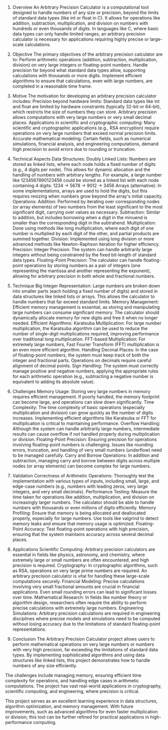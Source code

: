 1. Overview
An Arbitrary Precision Calculator is a computational tool designed to handle numbers of any size or precision, beyond the limits of standard data types (like int or float in C). It allows for operations like addition, subtraction, multiplication, and division on numbers with hundreds or even thousands of digits. In languages like C, where basic data types can only handle limited ranges, an arbitrary precision calculator is necessary for applications requiring highly precise or large-scale calculations.

2. Objective
The primary objectives of the arbitrary precision calculator are to:
Perform arithmetic operations (addition, subtraction, multiplication, division) on very large integers or floating-point numbers.
Handle precision far beyond what standard data types allow, supporting calculations with thousands or more digits.
Implement efficient algorithms to ensure that calculations, even with large numbers, are completed in a reasonable time frame.

4. Motive
The motivation for developing an arbitrary precision calculator includes:
Precision beyond hardware limits: Standard data types like int and float are limited by hardware constraints (typically 32-bit or 64-bit), which restricts the size of numbers they can store. Arbitrary precision allows computations with very large numbers or very small decimal places.
Applications in scientific and cryptographic computing: Many scientific and cryptographic applications (e.g., RSA encryption) require operations on very large numbers that exceed normal precision limits.
Accurate mathematical modeling: Certain fields, such as numerical simulations, financial analysis, and engineering computations, demand high precision to avoid errors due to rounding or truncation.

4. Technical Aspects
Data Structures:
Doubly Linked Lists:
Numbers are stored as linked lists, where each node holds a fixed number of digits (e.g., 4 digits per node). This allows for dynamic allocation and the handling of numbers with arbitrary lengths.
For example, a large number like 1234567890123456 could be stored as a linked list with each node containing 4 digits:
1234 -> 5678 -> 9012 -> 3456
Arrays (alternative): In some implementations, arrays are used to hold the digits, but this requires resizing when numbers grow beyond the array's initial capacity.
Operations:
Addition:
Performed by iterating over corresponding nodes (or array elements) of two numbers from the least significant to the most significant digit, carrying over values as necessary.
Subtraction:
Similar to addition, but includes borrowing when a digit in the minuend is smaller than the corresponding digit in the subtrahend.
Multiplication:
Done using methods like long multiplication, where each digit of one number is multiplied by each digit of the other, and partial products are summed together.
Division:
Implemented using long division or more advanced methods like Newton-Raphson iteration for higher efficiency.
Precision:
Integer Precision: The system can handle arbitrarily large integers without being constrained by the fixed bit-length of standard data types.
Floating-Point Precision: The calculator can handle floating-point operations by storing numbers as a pair of integers (one representing the mantissa and another representing the exponent), allowing for arbitrary precision in both whole and fractional numbers.

6. Technique
Big Integer Representation:
Large numbers are broken down into smaller parts (each holding a fixed number of digits) and stored in data structures like linked lists or arrays. This allows the calculator to handle numbers that far exceed standard limits.
Memory Management:
Efficient memory management is essential, as storing and manipulating large numbers can consume significant memory. The calculator should dynamically allocate memory for new digits and free it when no longer needed.
Efficient Algorithms:
Karatsuba Multiplication: For large number multiplication, the Karatsuba algorithm can be used to reduce the number of single-digit multiplications required, improving performance over traditional long multiplication.
FFT-based Multiplication: For extremely large numbers, Fast Fourier Transform (FFT) multiplication is an even more efficient algorithm.
Handling Decimal Places:
In the case of floating-point numbers, the system must keep track of both the integer and fractional parts. Operations on decimals require careful alignment of decimal points.
Sign Handling:
The system must correctly manage positive and negative numbers, applying the appropriate rules for each arithmetic operation (e.g., subtracting a negative number is equivalent to adding its absolute value).

6. Challenges
Memory Usage:
Storing very large numbers in memory requires efficient management. If poorly handled, the memory footprint can become large, and operations can slow down significantly.
Time Complexity:
The time complexity of basic operations (especially multiplication and division) can grow quickly as the number of digits increases. Implementing efficient algorithms like Karatsuba or FFT for multiplication is critical to maintaining performance.
Overflow Handling:
Although the system can handle arbitrarily large numbers, intermediate results can cause overflow if not handled properly during multiplication or division.
Floating-Point Precision:
Ensuring precision for operations involving floating-point numbers is challenging. Issues like rounding errors, truncation, and handling of very small numbers (underflow) need to be managed carefully.
Carry and Borrow Operations:
In addition and subtraction, managing carry and borrow between digits across multiple nodes (or array elements) can become complex for large numbers.

8. Validation
Correctness of Arithmetic Operations:
Thoroughly test the implementation with various types of inputs, including small, large, and edge-case numbers (e.g., numbers with leading zeros, very large integers, and very small decimals).
Performance Testing:
Measure the time taken for operations like addition, multiplication, and division on increasingly larger numbers. The calculator should be able to handle numbers with thousands or even millions of digits efficiently.
Memory Profiling:
Ensure that memory is being allocated and deallocated properly, especially for large numbers. Use tools like valgrind to detect memory leaks and ensure that memory usage is optimized.
Floating-Point Accuracy:
Test floating-point operations with high precision, ensuring that the system maintains accuracy across several decimal places.

8. Applications
Scientific Computing:
Arbitrary precision calculators are essential in fields like physics, astronomy, and chemistry, where extremely large or small numbers are often encountered, and high precision is required.
Cryptography:
In cryptographic algorithms, such as RSA, operations on very large prime numbers are required. An arbitrary precision calculator is vital for handling these large-scale computations securely.
Financial Modeling:
Precise calculations involving very small fractional amounts are crucial in financial applications. Even small rounding errors can lead to significant losses over time.
Mathematical Research:
In fields like number theory or algorithm design, researchers often require the ability to perform precise calculations with extremely large numbers.
Engineering Simulations:
Arbitrary precision calculations are required in engineering disciplines where precise models and simulations need to be computed without losing accuracy due to the limitations of standard floating-point representations.

10. Conclusion
The Arbitrary Precision Calculator project allows users to perform mathematical operations on very large numbers or numbers with very high precision, far exceeding the limitations of standard data types. By implementing sophisticated algorithms and using data structures like linked lists, this project demonstrates how to handle numbers of any size efficiently.

The challenges include managing memory, ensuring efficient time complexity for operations, and handling edge cases in arithmetic computations. The project has vast real-world applications in cryptography, scientific computing, and engineering, where precision is critical.

This project serves as an excellent learning experience in data structures, algorithm optimization, and memory management. With future improvements, such as advanced algorithms for even faster multiplication or division, this tool can be further refined for practical applications in high-performance computing.
